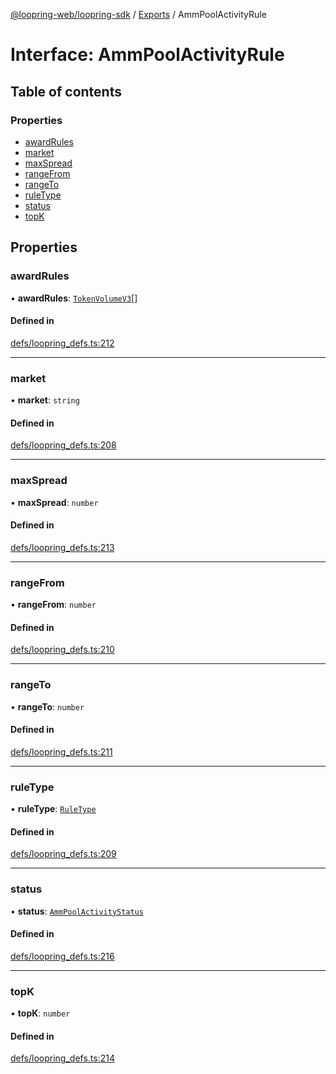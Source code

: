 [@loopring-web/loopring-sdk](../README.md) / [Exports](../modules.md) / AmmPoolActivityRule

# Interface: AmmPoolActivityRule

## Table of contents

### Properties

- [awardRules](AmmPoolActivityRule.md#awardrules)
- [market](AmmPoolActivityRule.md#market)
- [maxSpread](AmmPoolActivityRule.md#maxspread)
- [rangeFrom](AmmPoolActivityRule.md#rangefrom)
- [rangeTo](AmmPoolActivityRule.md#rangeto)
- [ruleType](AmmPoolActivityRule.md#ruletype)
- [status](AmmPoolActivityRule.md#status)
- [topK](AmmPoolActivityRule.md#topk)

## Properties

### awardRules

• **awardRules**: [`TokenVolumeV3`](TokenVolumeV3.md)[]

#### Defined in

[defs/loopring_defs.ts:212](https://github.com/Loopring/loopring_sdk/blob/1830d54/src/defs/loopring_defs.ts#L212)

___

### market

• **market**: `string`

#### Defined in

[defs/loopring_defs.ts:208](https://github.com/Loopring/loopring_sdk/blob/1830d54/src/defs/loopring_defs.ts#L208)

___

### maxSpread

• **maxSpread**: `number`

#### Defined in

[defs/loopring_defs.ts:213](https://github.com/Loopring/loopring_sdk/blob/1830d54/src/defs/loopring_defs.ts#L213)

___

### rangeFrom

• **rangeFrom**: `number`

#### Defined in

[defs/loopring_defs.ts:210](https://github.com/Loopring/loopring_sdk/blob/1830d54/src/defs/loopring_defs.ts#L210)

___

### rangeTo

• **rangeTo**: `number`

#### Defined in

[defs/loopring_defs.ts:211](https://github.com/Loopring/loopring_sdk/blob/1830d54/src/defs/loopring_defs.ts#L211)

___

### ruleType

• **ruleType**: [`RuleType`](../enums/RuleType.md)

#### Defined in

[defs/loopring_defs.ts:209](https://github.com/Loopring/loopring_sdk/blob/1830d54/src/defs/loopring_defs.ts#L209)

___

### status

• **status**: [`AmmPoolActivityStatus`](../enums/AmmPoolActivityStatus.md)

#### Defined in

[defs/loopring_defs.ts:216](https://github.com/Loopring/loopring_sdk/blob/1830d54/src/defs/loopring_defs.ts#L216)

___

### topK

• **topK**: `number`

#### Defined in

[defs/loopring_defs.ts:214](https://github.com/Loopring/loopring_sdk/blob/1830d54/src/defs/loopring_defs.ts#L214)
